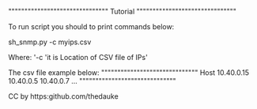 """""""""""""""""""""""""""""""
          Tutorial
"""""""""""""""""""""""""""""""

To run script you should to print commands below:

sh_snmp.py -c myips.csv

Where:
    '-c  'it is Location of CSV file of IPs'
 
  The csv file example below:
""""""""""""""""""""""""""""""
Host
10.40.0.15
10.40.0.5
10.40.0.7
...
""""""""""""""""""""""""""""""

CC by https:github.com/thedauke

